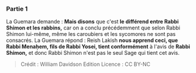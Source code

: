 
### Partie 1
La Guemara demande : <b>Mais disons</b> que c'est <b>le différend entre Rabbi Shimon et les rabbins,</b> car on a conclu précédemment que selon Rabbi Shimon lui-même, même les caroubiers et les sycomores ne sont pas consacrés. La Guemara répond : Reish Lakish <b>nous apprend ceci, que Rabbi Menaḥem, fils de Rabbi Yosei, tient conformément</b> à l'avis de <b>Rabbi Shimon,</b> et donc Rabbi Shimon n'est pas le seul Sage qui tient cet avis.

>Crédit : William Davidson Edition
>Licence : CC BY-NC